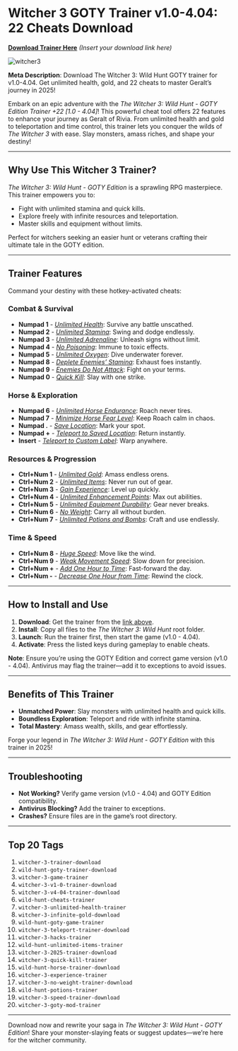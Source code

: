 # Witcher 3 GOTY Trainer v1.0-4.04: 22 Cheats Download

**[Download Trainer Here](#)** *(Insert your download link here)*  

![witcher3](https://github.com/user-attachments/assets/dcbf21e7-3de7-4936-a46b-948aebda066c)


**Meta Description**: Download The Witcher 3: Wild Hunt GOTY trainer for v1.0-4.04. Get unlimited health, gold, and 22 cheats to master Geralt’s journey in 2025!  

Embark on an epic adventure with the *The Witcher 3: Wild Hunt - GOTY Edition Trainer +22 [1.0 - 4.04]*! This powerful cheat tool offers 22 features to enhance your journey as Geralt of Rivia. From unlimited health and gold to teleportation and time control, this trainer lets you conquer the wilds of *The Witcher 3* with ease. Slay monsters, amass riches, and shape your destiny!

---

## Why Use This Witcher 3 Trainer?

*The Witcher 3: Wild Hunt - GOTY Edition* is a sprawling RPG masterpiece. This trainer empowers you to:  
- Fight with unlimited stamina and quick kills.  
- Explore freely with infinite resources and teleportation.  
- Master skills and equipment without limits.  

Perfect for witchers seeking an easier hunt or veterans crafting their ultimate tale in the GOTY edition.

---

## Trainer Features

Command your destiny with these hotkey-activated cheats:

### Combat & Survival
- **Numpad 1** - *[Unlimited Health](#combat)*: Survive any battle unscathed.  
- **Numpad 2** - *[Unlimited Stamina](#combat)*: Swing and dodge endlessly.  
- **Numpad 3** - *[Unlimited Adrenaline](#combat)*: Unleash signs without limit.  
- **Numpad 4** - *[No Poisoning](#combat)*: Immune to toxic effects.  
- **Numpad 5** - *[Unlimited Oxygen](#combat)*: Dive underwater forever.  
- **Numpad 8** - *[Deplete Enemies’ Stamina](#combat)*: Exhaust foes instantly.  
- **Numpad 9** - *[Enemies Do Not Attack](#combat)*: Fight on your terms.  
- **Numpad 0** - *[Quick Kill](#combat)*: Slay with one strike.  

### Horse & Exploration
- **Numpad 6** - *[Unlimited Horse Endurance](#horse)*: Roach never tires.  
- **Numpad 7** - *[Minimize Horse Fear Level](#horse)*: Keep Roach calm in chaos.  
- **Numpad .** - *[Save Location](#exploration)*: Mark your spot.  
- **Numpad +** - *[Teleport to Saved Location](#exploration)*: Return instantly.  
- **Insert** - *[Teleport to Custom Label](#exploration)*: Warp anywhere.  

### Resources & Progression
- **Ctrl+Num 1** - *[Unlimited Gold](#resources)*: Amass endless orens.  
- **Ctrl+Num 2** - *[Unlimited Items](#resources)*: Never run out of gear.  
- **Ctrl+Num 3** - *[Gain Experience](#resources)*: Level up quickly.  
- **Ctrl+Num 4** - *[Unlimited Enhancement Points](#resources)*: Max out abilities.  
- **Ctrl+Num 5** - *[Unlimited Equipment Durability](#resources)*: Gear never breaks.  
- **Ctrl+Num 6** - *[No Weight](#resources)*: Carry all without burden.  
- **Ctrl+Num 7** - *[Unlimited Potions and Bombs](#resources)*: Craft and use endlessly.  

### Time & Speed
- **Ctrl+Num 8** - *[Huge Speed](#speed)*: Move like the wind.  
- **Ctrl+Num 9** - *[Weak Movement Speed](#speed)*: Slow down for precision.  
- **Ctrl+Num +** - *[Add One Hour to Time](#speed)*: Fast-forward the day.  
- **Ctrl+Num -** - *[Decrease One Hour from Time](#speed)*: Rewind the clock.  

---

## How to Install and Use

1. **Download**: Get the trainer from the [link above](#).  
2. **Install**: Copy all files to the *The Witcher 3: Wild Hunt* root folder.  
3. **Launch**: Run the trainer first, then start the game (v1.0 - 4.04).  
4. **Activate**: Press the listed keys during gameplay to enable cheats.  

**Note**: Ensure you’re using the GOTY Edition and correct game version (v1.0 - 4.04). Antivirus may flag the trainer—add it to exceptions to avoid issues.

---

## Benefits of This Trainer

- **Unmatched Power**: Slay monsters with unlimited health and quick kills.  
- **Boundless Exploration**: Teleport and ride with infinite stamina.  
- **Total Mastery**: Amass wealth, skills, and gear effortlessly.  

Forge your legend in *The Witcher 3: Wild Hunt - GOTY Edition* with this trainer in 2025!

---

## Troubleshooting

- **Not Working?** Verify game version (v1.0 - 4.04) and GOTY Edition compatibility.  
- **Antivirus Blocking?** Add the trainer to exceptions.  
- **Crashes?** Ensure files are in the game’s root directory.  

---

## Top 20 Tags

1. `witcher-3-trainer-download`  
2. `wild-hunt-goty-trainer-download`  
3. `witcher-3-game-trainer`  
4. `witcher-3-v1-0-trainer-download`  
5. `witcher-3-v4-04-trainer-download`  
6. `wild-hunt-cheats-trainer`  
7. `witcher-3-unlimited-health-trainer`  
8. `witcher-3-infinite-gold-download`  
9. `wild-hunt-goty-game-trainer`  
10. `witcher-3-teleport-trainer-download`  
11. `witcher-3-hacks-trainer`  
12. `wild-hunt-unlimited-items-trainer`  
13. `witcher-3-2025-trainer-download`  
14. `witcher-3-quick-kill-trainer`  
15. `wild-hunt-horse-trainer-download`  
16. `witcher-3-experience-trainer`  
17. `witcher-3-no-weight-trainer-download`  
18. `wild-hunt-potions-trainer`  
19. `witcher-3-speed-trainer-download`  
20. `witcher-3-goty-mod-trainer`  

---

Download now and rewrite your saga in *The Witcher 3: Wild Hunt - GOTY Edition*! Share your monster-slaying feats or suggest updates—we’re here for the witcher community.
